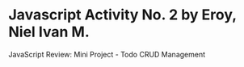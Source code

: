 # Javascript Activity No. 2 by Eroy, Niel Ivan M.

JavaScript Review: Mini Project - Todo CRUD Management
